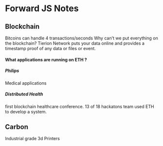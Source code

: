 # Forward JS Notes

## Blockchain
Bitcoins can handle 4 transactions/seconds
Why can't we put everything on the blockchain?
Tierion Network puts your data online and provides a timestamp proof of any data or files or event.

#### What applications are running on ETH ?
##### Philips 
Medical applications

##### Distributed Health
first blockchain healthcare conference. 
13 of 18 hackatons team used ETH to develop a system.


## Carbon 
Industrial grade 3d Printers